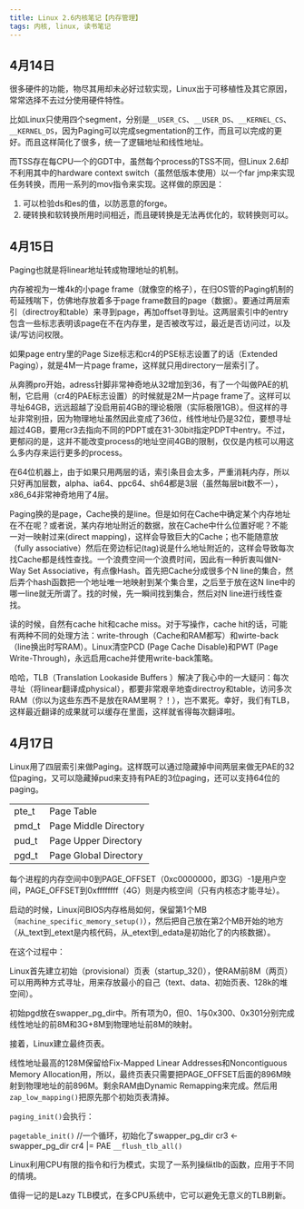 ```yaml
---
title: Linux 2.6内核笔记【内存管理】
tags: 内核, linux, 读书笔记
---
```


4月14日
-----------
 
很多硬件的功能，物尽其用却未必好过软实现，Linux出于可移植性及其它原因，常常选择不去过分使用硬件特性。

比如Linux只使用四个segment，分别是`__USER_CS`、`__USER_DS`、`__KERNEL_CS`、`__KERNEL_DS`，因为Paging可以完成segmentation的工作，而且可以完成的更好。而且这样简化了很多，统一了逻辑地址和线性地址。

而TSS存在每CPU一个的GDT中，虽然每个process的TSS不同，但Linux 2.6却不利用其中的hardware context switch（虽然低版本使用）以一个far jmp来实现任务转换，而用一系列的mov指令来实现。这样做的原因是：

1. 可以检验ds和es的值，以防恶意的forge。
2. 硬转换和软转换所用时间相近，而且硬转换是无法再优化的，软转换则可以。
  
4月15日
----------
 
Paging也就是将linear地址转成物理地址的机制。

内存被视为一堆4k的小page frame（就像空的格子），在归OS管的Paging机制的苟延残喘下，仿佛地存放着多于page frame数目的page（数据）。要通过两层索引（directroy和table）来寻到page，再加offset寻到址。这两层索引中的entry包含一些标志表明该page在不在内存里，是否被改写过，最近是否访问过，以及读/写访问权限。

如果page entry里的Page Size标志和cr4的PSE标志设置了的话（Extended Paging），就是4M一片page frame，这样就只用directory一层索引了。

从奔腾pro开始，adress针脚非常神奇地从32增加到36，有了一个叫做PAE的机制，它启用（cr4的PAE标志设置）的时候就是2M一片page frame了。这样可以寻址64GB，远远超越了没启用前4GB的理论极限（实际极限1GB）。但这样的寻址非常别扭，因为物理地址虽然因此变成了36位，线性地址仍是32位，要想寻址超过4GB，要用cr3去指向不同的PDPT或在31-30bit指定PDPT中entry。不过，更郁闷的是，这并不能改变process的地址空间4GB的限制，仅仅是内核可以用这么多内存来运行更多的process。
 
在64位机器上，由于如果只用两层的话，索引条目会太多，严重消耗内存，所以只好再加层数，alpha、ia64、ppc64、sh64都是3层（虽然每层bit数不一），x86_64非常神奇地用了4层。
 
Paging换的是page，Cache换的是line。但是如何在Cache中确定某个内存地址在不在呢？或者说，某内存地址附近的数据，放在Cache中什么位置好呢？不能一对一映射过来(direct mapping)，这样会导致巨大的Cache；也不能随意放（fully associative）然后在旁边标记(tag)说是什么地址附近的，这样会导致每次找Cache都是线性查找。一个浪费空间一个浪费时间，因此有一种折衷叫做N-Way Set Associative，有点像Hash。首先把Cache分成很多个N line的集合，然后弄个hash函数把一个地址唯一地映射到某个集合里，之后至于放在这N line中的哪一line就无所谓了。找的时候，先一瞬间找到集合，然后对N line进行线性查找。
 
读的时候，自然有cache hit和cache miss。对于写操作，cache hit的话，可能有两种不同的处理方法：write-through（Cache和RAM都写）和wirte-back（line换出时写RAM）。Linux清空PCD (Page Cache Disable)和PWT (Page Write-Through)，永远启用cache并使用write-back策略。
 
哈哈，TLB（Translation Lookaside Buffers ）解决了我心中的一大疑问：每次寻址（将linear翻译成physical），都要非常艰辛地查directroy和table，访问多次RAM（你以为这些东西不是放在RAM里啊？！），岂不累死。幸好，我们有TLB，这样最近翻译的成果就可以缓存在里面，这样就省得每次翻译啦。
 
4月17日
---------
 
Linux用了四层索引来做Paging。这样既可以通过隐藏掉中间两层来做无PAE的32位paging，又可以隐藏掉pud来支持有PAE的3位paging，还可以支持64位的paging。

|         |                       |
|---------|-----------------------| 
|pte_t    |Page Table             |    
|pmd_t    |Page Middle Directory  | 
|pud_t    |Page Upper Directory   |   
|pgd_t    |Page Global Directory  | 
 
每个进程的内存空间中0到PAGE_OFFSET（0xc0000000，即3G）-1是用户空间，PAGE_OFFSET到0xffffffff（4G）则是内核空间（只有内核态才能寻址）。
 
启动的时候，Linux问BIOS内存格局如何，保留第1个MB（`machine_specific_memory_setup()`），然后把自己放在第2个MB开始的地方（从_text到_etext是内核代码，从_etext到_edata是初始化了的内核数据）。
 
在这个过程中：
 
Linux首先建立初始（provisional）页表（startup_32()），使RAM前8M（两页）可以用两种方式寻址，用来存放最小的自己（text、data、初始页表、128k的堆空间）。
 
初始pgd放在swapper_pg_dir中。所有项为0，但0、1与0x300、0x301分别完成线性地址的前8M和3G+8M到物理地址前8M的映射。
 
接着，Linux建立最终页表。
 
线性地址最高的128M保留给Fix-Mapped Linear Addresses和Noncontiguous Memory Allocation用，所以，最终页表只需要把PAGE_OFFSET后面的896M映射到物理地址的前896M。剩余RAM由Dynamic Remapping来完成。然后用`zap_low_mapping()`把原先那个初始页表清掉。
 
`paging_init()`会执行：

`pagetable_init()` //一个循环，初始化了swapper_pg_dir
cr3 <- swapper_pg_dir
cr4 |= PAE
`__flush_tlb_all()`
 
Linux利用CPU有限的指令和行为模式，实现了一系列操纵tlb的函数，应用于不同的情境。
 
值得一记的是Lazy TLB模式，在多CPU系统中，它可以避免无意义的TLB刷新。
